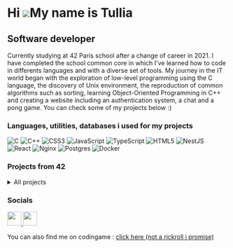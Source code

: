 Hi ![](https://user-images.githubusercontent.com/18350557/176309783-0785949b-9127-417c-8b55-ab5a4333674e.gif)My name is Tullia
==============================================================================================================================

Software developer
------------------

Currently studying at 42 Paris school after a change of career in 2021. I have completed the school common core in which I've learned how to code in differents languages and with a diverse set of tools. My journey in the IT world began with the exploration of low-level programming using the C language, the discovery of Unix environment, the reproduction of common algorithms such as sorting, learning Object-Oriented Programming in C++ and creating a website including an authentication system, a chat and a pong game. You can check some of my projects below :)

### Languages, utilities, databases i used for my projects

![C](https://img.shields.io/badge/c-%2300599C.svg?style=for-the-badge&logo=c&logoColor=white) 
![C++](https://img.shields.io/badge/c++-%2300599C.svg?style=for-the-badge&logo=c%2B%2B&logoColor=white) 
![CSS3](https://img.shields.io/badge/css3-%231572B6.svg?style=for-the-badge&logo=css3&logoColor=white)
![JavaScript](https://img.shields.io/badge/javascript-%23323330.svg?style=for-the-badge&logo=javascript&logoColor=%23F7DF1E)
![TypeScript](https://img.shields.io/badge/typescript-%23007ACC.svg?style=for-the-badge&logo=typescript&logoColor=white)
![HTML5](https://img.shields.io/badge/html5-%23E34F26.svg?style=for-the-badge&logo=html5&logoColor=white) 
![NestJS](https://img.shields.io/badge/nestjs-%23E0234E.svg?style=for-the-badge&logo=nestjs&logoColor=white)
![React](https://img.shields.io/badge/react-%2320232a.svg?style=for-the-badge&logo=react&logoColor=%2361DAFB)
![Nginx](https://img.shields.io/badge/nginx-%23009639.svg?style=for-the-badge&logo=nginx&logoColor=white) 
![Postgres](https://img.shields.io/badge/postgres-%23316192.svg?style=for-the-badge&logo=postgresql&logoColor=white) 
![Docker](https://img.shields.io/badge/docker-%230db7ed.svg?style=for-the-badge&logo=docker&logoColor=white)

### Projects from 42
<details>
  <summary>All projects</summary>
  
| Project link | Description |  Languages/Techs |
| :- | :-: | :-: |
| <a href="">Transcendence</a> | A full-stack infrastructure for an online multiplayer game | <img alt="React" src="https://img.shields.io/badge/React-20232a.svg?logo=react&logoColor=%2361DAFB"> <img alt="Nest" src="https://img.shields.io/badge/nestjs-%23E0234E.svg?logo=nestjs&logoColor=white"> <img alt="Docker" src="https://img.shields.io/badge/docker-%230db7ed.svg?logo=docker&logoColor=white"> <img alt="PostgreSQL" src ="https://img.shields.io/badge/PostgreSQL-316192.svg?logo=postgresql&logoColor=white"> <img alt="Prisma" src="https://img.shields.io/badge/Prisma-3982CE?logo=Prisma&logoColor=white"> |
| <a href="">Webserv</a> | A fully configurable home-made web server in C++ (following HTTP/1.1 RFC) | <img alt="C++" src="https://custom-icon-badges.demolab.com/badge/C++-9C033A.svg?logo=cpp2&logoColor=white"> <img alt="PHP" src="https://img.shields.io/badge/PHP-777BB4.svg?logo=php&logoColor=white"> <img alt="HTML" src="https://img.shields.io/badge/HTML-E34F26.svg?logo=html5&logoColor=white"> |
| <a href="">Inception</a> | A Docker infrastructure composing services such as MariaDB, WordPress and Nginx | <img alt="Docker" src="https://img.shields.io/badge/docker-%230db7ed.svg?logo=docker&logoColor=white"> <img alt="Bash" src="https://img.shields.io/badge/Bash-121011.svg?logo=gnu-bash&logoColor=white"> <img alt="MariaDB" src="https://img.shields.io/badge/MariaDB-003545?logo=mariadb&logoColor=white"> <img alt="Nginx" src="https://img.shields.io/badge/nginx-%23009639.svg?logo=nginx&logoColor=white"> <img alt="Debian" src="https://img.shields.io/badge/Debian-A81D33?logo=debian&logoColor=fff&style=flat"> <img alt="HTML" src="https://img.shields.io/badge/HTML-E34F26.svg?logo=html5&logoColor=white"> <img alt="Wordpress" src="https://img.shields.io/badge/WordPress-%23117AC9.svg?logo=WordPress&logoColor=white"> |
| <a href="">CPP_modules</a> | Fundamentals of C++ programming | <img alt="C++" src="https://custom-icon-badges.demolab.com/badge/C++-9C033A.svg?logo=cpp2&logoColor=white"> |
| <a href="">Cub3D</a> | A ~~3D~~ game created from scratch written in C using raycasting, aiming to reproduce Wolfenstein 3D | <img alt="C" src="https://custom-icon-badges.demolab.com/badge/C-03599C.svg?logo=c-in-hexagon&logoColor=white"> |
| <a href="">Minishell</a> | An implementation of C-based shell capable of handling redirections, pipes, environment variables, and various built-in functionalities. | <img alt="C" src="https://custom-icon-badges.demolab.com/badge/C-03599C.svg?logo=c-in-hexagon&logoColor=white"> |
| <a href="">Philosophers</a> | An introduction to multithreading and forking using mutexes and semaphores | <img alt="C" src="https://custom-icon-badges.demolab.com/badge/C-03599C.svg?logo=c-in-hexagon&logoColor=white"> |
| <a href="">Push_swap</a> | A sorting algorithm using stacks with a limited set of instrutions and using the lowest possible number of actions | <img alt="C" src="https://custom-icon-badges.demolab.com/badge/C-03599C.svg?logo=c-in-hexagon&logoColor=white"> |
| <a href="">Pipex</a> | A program that replicates the shell Pipe operator | <img alt="C" src="https://custom-icon-badges.demolab.com/badge/C-03599C.svg?logo=c-in-hexagon&logoColor=white"> |
| <a href="https://github.com/trobert42/so_long">So_long</a> | A graphical introduction project using 42 graphic library | <img alt="C" src="https://custom-icon-badges.demolab.com/badge/C-03599C.svg?logo=c-in-hexagon&logoColor=white"> |
| <a href="">ft_printf</a> | My implementation of printf() C function | <img alt="C" src="https://custom-icon-badges.demolab.com/badge/C-03599C.svg?logo=c-in-hexagon&logoColor=white"> |
| <a href="">get_next_line</a> | My implementation of a function written in C that reads a lines from a file descriptor | <img alt="C" src="https://custom-icon-badges.demolab.com/badge/C-03599C.svg?logo=c-in-hexagon&logoColor=white"> |
| BornToBeRoot | A sysadmin introduction project on a virtual machine | <img alt="Bash" src="https://img.shields.io/badge/Bash-121011.svg?logo=gnu-bash&logoColor=white"> <img alt="Debian" src="https://img.shields.io/badge/Debian-D70A53?logo=debian&logoColor=white"> <img alt="VirtualBox" src="https://img.shields.io/badge/VirtualBox-183A61?logo=virtualbox&logoColor=fff&style=flat">|
| <a href="">Libft</a> | My own C library functions | <img alt="C" src="https://custom-icon-badges.demolab.com/badge/C-03599C.svg?logo=c-in-hexagon&logoColor=white"> |

</details>


### Socials

<p align="left"> <a href="https://www.github.com/trobert42" target="_blank" rel="noreferrer"> <picture> <source media="(prefers-color-scheme: dark)" srcset="https://raw.githubusercontent.com/danielcranney/readme-generator/main/public/icons/socials/github-dark.svg" /> <source media="(prefers-color-scheme: light)" srcset="https://raw.githubusercontent.com/danielcranney/readme-generator/main/public/icons/socials/github.svg" /> <img src="https://raw.githubusercontent.com/danielcranney/readme-generator/main/public/icons/socials/github.svg" width="32" height="32" /> </picture> </a> <a href="https://www.linkedin.com/in/tulliarobert" target="_blank" rel="noreferrer"> <picture> <source media="(prefers-color-scheme: dark)" srcset="https://raw.githubusercontent.com/danielcranney/readme-generator/main/public/icons/socials/linkedin-dark.svg" /> <source media="(prefers-color-scheme: light)" srcset="https://raw.githubusercontent.com/danielcranney/readme-generator/main/public/icons/socials/linkedin.svg" /> <img src="https://raw.githubusercontent.com/danielcranney/readme-generator/main/public/icons/socials/linkedin.svg" width="32" height="32" /> </picture> </a></p>

You can also find me on codingame : <a href=https://www.codingame.com/profile/cdd81e12db4d44469b7a70d964a4230c9761843> click here (not a rickroll i promise) </a>

